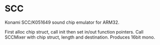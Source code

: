# SCC
Konami SCC/K051649 sound chip emulator for ARM32.

First alloc chip struct, call init then set in/out function pointers.
Call SCCMixer with chip struct, length and destination.
Produces 16bit mono.
